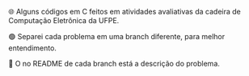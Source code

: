 🌐 Alguns códigos em C feitos em atividades avaliativas da cadeira de Computação Eletrônica da UFPE. 

🟢 Separei cada problema em uma branch diferente, para melhor entendimento.

🔵 O no README de cada branch está a descrição do problema.
